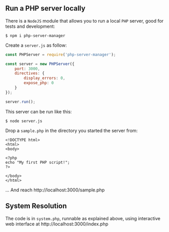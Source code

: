 ## Run a PHP server locally
There is a `NodeJS` module that allows you to run a local `PHP` server, good for tests and development:
```
$ npm i php-server-manager
```
Create a `server.js` as follow:
```javascript
const PHPServer = require('php-server-manager');

const server = new PHPServer({
    port: 3000,
    directives: {
        display_errors: 0,
        expose_php: 0
    }
});

server.run();
```
This server can be run like this:
```
$ node server.js
```
Drop a `sample.php` in the directory you started the server from:
```
<!DOCTYPE html>
<html>
<body>

<?php
echo "My first PHP script!";
?>

</body>
</html>
```
... And reach http://localhost:3000/sample.php

## System Resolution
The code is in `system.php`, runnable as explained above, using interactive web interface at http://localhost:3000/index.php
